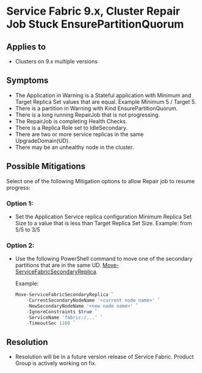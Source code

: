 # Service Fabric 9.x, Cluster Repair Job Stuck EnsurePartitionQuorum

## Applies to

- Clusters on 9.x multiple versions

## Symptoms

- The Application in Warning is a Stateful application with Minimum and Target Replica Set values that are equal. Example Minimum 5 / Target 5.
- There is a partition in Warning with Kind EnsurePartitionQuorum.
- There is a long running RepairJob that is not progressing.
- The RepairJob is completing Health Checks.
- There is a Replica Role set to IdleSecondary.
- There are two or more service replicas in the same UpgradeDomain(UD).
- There may be an unhealthy node in the cluster.

## Possible Mitigations

Select one of the following Mitigation options to allow Repair job to resume progress:

### Option 1:

- Set the Application Service replica configuration Minimum Replica Set Size to a value that is less than Target Replica Set Size. Example: from 5/5 to 3/5

### Option 2:

- Use the following PowerShell command to move one of the secondary partitions that are in the same UD. [Move-ServiceFabricSecondaryReplica](https://learn.microsoft.com/en-us/powershell/module/servicefabric/move-servicefabricsecondaryreplica?view=azureservicefabricps).

    Example:

    ```powershell
    Move-ServiceFabricSecondaryReplica `
        -CurrentSecondaryNodeName '<current node name>' `
        -NewSecondaryNodeName '<new node name>' `
        -IgnoreConstraints $true `
        -ServiceName 'fabric:/...' `
        -TimeoutSec 1200 `
    ```

## Resolution

- Resolution will be in a future version release of Service Fabric. Product Group is actively working on fix.
